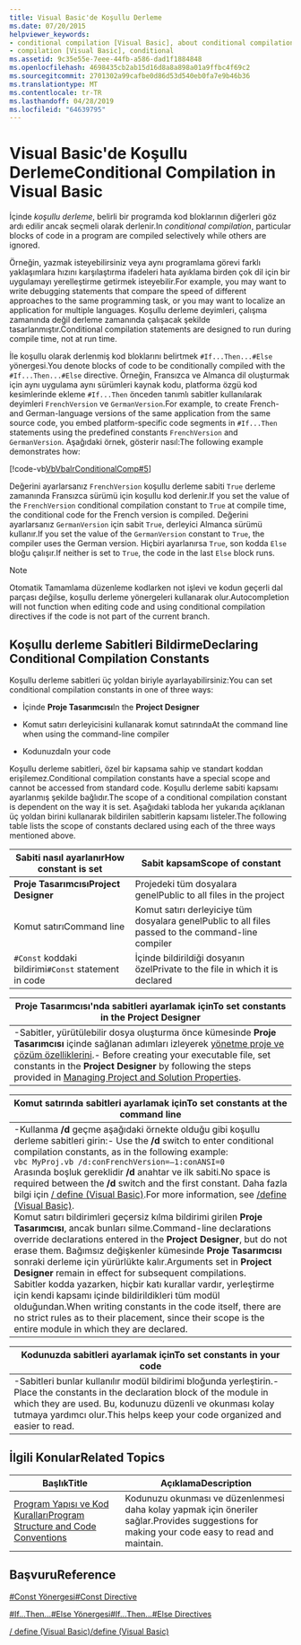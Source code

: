```yaml
---
title: Visual Basic'de Koşullu Derleme
ms.date: 07/20/2015
helpviewer_keywords:
- conditional compilation [Visual Basic], about conditional compilation
- compilation [Visual Basic], conditional
ms.assetid: 9c35e55e-7eee-44fb-a586-dad1f1884848
ms.openlocfilehash: 4698435cb2ab15d16d8a8a898a01a9ffbc4f69c2
ms.sourcegitcommit: 2701302a99cafbe0d86d53d540eb0fa7e9b46b36
ms.translationtype: MT
ms.contentlocale: tr-TR
ms.lasthandoff: 04/28/2019
ms.locfileid: "64639795"
---
```

# <a name="conditional-compilation-in-visual-basic"></a><span data-ttu-id="2351b-102">Visual Basic'de Koşullu Derleme</span><span class="sxs-lookup"><span data-stu-id="2351b-102">Conditional Compilation in Visual Basic</span></span>
<span data-ttu-id="2351b-103">İçinde *koşullu derleme*, belirli bir programda kod bloklarının diğerleri göz ardı edilir ancak seçmeli olarak derlenir.</span><span class="sxs-lookup"><span data-stu-id="2351b-103">In *conditional compilation*, particular blocks of code in a program are compiled selectively while others are ignored.</span></span>  
  
 <span data-ttu-id="2351b-104">Örneğin, yazmak isteyebilirsiniz veya aynı programlama görevi farklı yaklaşımlara hızını karşılaştırma ifadeleri hata ayıklama birden çok dil için bir uygulamayı yerelleştirme getirmek isteyebilir.</span><span class="sxs-lookup"><span data-stu-id="2351b-104">For example, you may want to write debugging statements that compare the speed of different approaches to the same programming task, or you may want to localize an application for multiple languages.</span></span> <span data-ttu-id="2351b-105">Koşullu derleme deyimleri, çalışma zamanında değil derleme zamanında çalışacak şekilde tasarlanmıştır.</span><span class="sxs-lookup"><span data-stu-id="2351b-105">Conditional compilation statements are designed to run during compile time, not at run time.</span></span>  
  
 <span data-ttu-id="2351b-106">İle koşullu olarak derlenmiş kod bloklarını belirtmek `#If...Then...#Else` yönergesi.</span><span class="sxs-lookup"><span data-stu-id="2351b-106">You denote blocks of code to be conditionally compiled with the `#If...Then...#Else` directive.</span></span> <span data-ttu-id="2351b-107">Örneğin, Fransızca ve Almanca dil oluşturmak için aynı uygulama aynı sürümleri kaynak kodu, platforma özgü kod kesimlerinde ekleme `#If...Then` önceden tanımlı sabitler kullanılarak deyimleri `FrenchVersion` ve `GermanVersion`.</span><span class="sxs-lookup"><span data-stu-id="2351b-107">For example, to create French- and German-language versions of the same application from the same source code, you embed platform-specific code segments in `#If...Then` statements using the predefined constants `FrenchVersion` and `GermanVersion`.</span></span> <span data-ttu-id="2351b-108">Aşağıdaki örnek, gösterir nasıl:</span><span class="sxs-lookup"><span data-stu-id="2351b-108">The following example demonstrates how:</span></span>  
  
 [!code-vb[VbVbalrConditionalComp#5](~/samples/snippets/visualbasic/VS_Snippets_VBCSharp/VbVbalrConditionalComp/VB/Class1.vb#5)]  
  
 <span data-ttu-id="2351b-109">Değerini ayarlarsanız `FrenchVersion` koşullu derleme sabiti `True` derleme zamanında Fransızca sürümü için koşullu kod derlenir.</span><span class="sxs-lookup"><span data-stu-id="2351b-109">If you set the value of the `FrenchVersion` conditional compilation constant to `True` at compile time, the conditional code for the French version is compiled.</span></span> <span data-ttu-id="2351b-110">Değerini ayarlarsanız `GermanVersion` için sabit `True`, derleyici Almanca sürümü kullanır.</span><span class="sxs-lookup"><span data-stu-id="2351b-110">If you set the value of the `GermanVersion` constant to `True`, the compiler uses the German version.</span></span> <span data-ttu-id="2351b-111">Hiçbiri ayarlanırsa `True`, son kodda `Else` bloğu çalışır.</span><span class="sxs-lookup"><span data-stu-id="2351b-111">If neither is set to `True`, the code in the last `Else` block runs.</span></span>  
  
> [!NOTE]
>  <span data-ttu-id="2351b-112">Otomatik Tamamlama düzenleme kodlarken not işlevi ve kodun geçerli dal parçası değilse, koşullu derleme yönergeleri kullanarak olur.</span><span class="sxs-lookup"><span data-stu-id="2351b-112">Autocompletion will not function when editing code and using conditional compilation directives if the code is not part of the current branch.</span></span>  
  
## <a name="declaring-conditional-compilation-constants"></a><span data-ttu-id="2351b-113">Koşullu derleme Sabitleri Bildirme</span><span class="sxs-lookup"><span data-stu-id="2351b-113">Declaring Conditional Compilation Constants</span></span>  
 <span data-ttu-id="2351b-114">Koşullu derleme sabitleri üç yoldan biriyle ayarlayabilirsiniz:</span><span class="sxs-lookup"><span data-stu-id="2351b-114">You can set conditional compilation constants in one of three ways:</span></span>  
  
- <span data-ttu-id="2351b-115">İçinde **Proje Tasarımcısı**</span><span class="sxs-lookup"><span data-stu-id="2351b-115">In the **Project Designer**</span></span>  
  
- <span data-ttu-id="2351b-116">Komut satırı derleyicisini kullanarak komut satırında</span><span class="sxs-lookup"><span data-stu-id="2351b-116">At the command line when using the command-line compiler</span></span>  
  
- <span data-ttu-id="2351b-117">Kodunuzda</span><span class="sxs-lookup"><span data-stu-id="2351b-117">In your code</span></span>  
  
 <span data-ttu-id="2351b-118">Koşullu derleme sabitleri, özel bir kapsama sahip ve standart koddan erişilemez.</span><span class="sxs-lookup"><span data-stu-id="2351b-118">Conditional compilation constants have a special scope and cannot be accessed from standard code.</span></span> <span data-ttu-id="2351b-119">Koşullu derleme sabiti kapsamı ayarlanmış şekilde bağlıdır.</span><span class="sxs-lookup"><span data-stu-id="2351b-119">The scope of a conditional compilation constant is dependent on the way it is set.</span></span> <span data-ttu-id="2351b-120">Aşağıdaki tabloda her yukarıda açıklanan üç yoldan birini kullanarak bildirilen sabitlerin kapsamı listeler.</span><span class="sxs-lookup"><span data-stu-id="2351b-120">The following table lists the scope of constants declared using each of the three ways mentioned above.</span></span>  
  
|<span data-ttu-id="2351b-121">Sabiti nasıl ayarlanır</span><span class="sxs-lookup"><span data-stu-id="2351b-121">How constant is set</span></span>|<span data-ttu-id="2351b-122">Sabit kapsam</span><span class="sxs-lookup"><span data-stu-id="2351b-122">Scope of constant</span></span>|  
|---|---|  
|<span data-ttu-id="2351b-123">**Proje Tasarımcısı**</span><span class="sxs-lookup"><span data-stu-id="2351b-123">**Project Designer**</span></span>|<span data-ttu-id="2351b-124">Projedeki tüm dosyalara genel</span><span class="sxs-lookup"><span data-stu-id="2351b-124">Public to all files in the project</span></span>|  
|<span data-ttu-id="2351b-125">Komut satırı</span><span class="sxs-lookup"><span data-stu-id="2351b-125">Command line</span></span>|<span data-ttu-id="2351b-126">Komut satırı derleyiciye tüm dosyalara genel</span><span class="sxs-lookup"><span data-stu-id="2351b-126">Public to all files passed to the command-line compiler</span></span>|  
|<span data-ttu-id="2351b-127">`#Const` koddaki bildirimi</span><span class="sxs-lookup"><span data-stu-id="2351b-127">`#Const` statement in code</span></span>|<span data-ttu-id="2351b-128">İçinde bildirildiği dosyanın özel</span><span class="sxs-lookup"><span data-stu-id="2351b-128">Private to the file in which it is declared</span></span>|  
  
|<span data-ttu-id="2351b-129">Proje Tasarımcısı'nda sabitleri ayarlamak için</span><span class="sxs-lookup"><span data-stu-id="2351b-129">To set constants in the Project Designer</span></span>|  
|---|  
|<span data-ttu-id="2351b-130">-Sabitler, yürütülebilir dosya oluşturma önce kümesinde **Proje Tasarımcısı** içinde sağlanan adımları izleyerek [yönetme proje ve çözüm özelliklerini](/visualstudio/ide/managing-project-and-solution-properties).</span><span class="sxs-lookup"><span data-stu-id="2351b-130">-   Before creating your executable file, set constants in the **Project Designer** by following the steps provided in [Managing Project and Solution Properties](/visualstudio/ide/managing-project-and-solution-properties).</span></span>|  
  
|<span data-ttu-id="2351b-131">Komut satırında sabitleri ayarlamak için</span><span class="sxs-lookup"><span data-stu-id="2351b-131">To set constants at the command line</span></span>|  
|---|  
|<span data-ttu-id="2351b-132">-Kullanma **/d** geçme aşağıdaki örnekte olduğu gibi koşullu derleme sabitleri girin:</span><span class="sxs-lookup"><span data-stu-id="2351b-132">-   Use the **/d** switch to enter conditional compilation constants, as in the following example:</span></span><br />     `vbc MyProj.vb /d:conFrenchVersion=–1:conANSI=0`<br />     <span data-ttu-id="2351b-133">Arasında boşluk gereklidir **/d** anahtar ve ilk sabiti.</span><span class="sxs-lookup"><span data-stu-id="2351b-133">No space is required between the **/d** switch and the first constant.</span></span> <span data-ttu-id="2351b-134">Daha fazla bilgi için [/ define (Visual Basic)](../../../visual-basic/reference/command-line-compiler/define.md).</span><span class="sxs-lookup"><span data-stu-id="2351b-134">For more information, see [/define (Visual Basic)](../../../visual-basic/reference/command-line-compiler/define.md).</span></span><br />     <span data-ttu-id="2351b-135">Komut satırı bildirimleri geçersiz kılma bildirimi girilen **Proje Tasarımcısı**, ancak bunları silme.</span><span class="sxs-lookup"><span data-stu-id="2351b-135">Command-line declarations override declarations entered in the **Project Designer**, but do not erase them.</span></span> <span data-ttu-id="2351b-136">Bağımsız değişkenler kümesinde **Proje Tasarımcısı** sonraki derleme için yürürlükte kalır.</span><span class="sxs-lookup"><span data-stu-id="2351b-136">Arguments set in **Project Designer** remain in effect for subsequent compilations.</span></span><br />     <span data-ttu-id="2351b-137">Sabitler kodda yazarken, hiçbir katı kurallar vardır, yerleştirme için kendi kapsamı içinde bildirildikleri tüm modül olduğundan.</span><span class="sxs-lookup"><span data-stu-id="2351b-137">When writing constants in the code itself, there are no strict rules as to their placement, since their scope is the entire module in which they are declared.</span></span>|  
  
|<span data-ttu-id="2351b-138">Kodunuzda sabitleri ayarlamak için</span><span class="sxs-lookup"><span data-stu-id="2351b-138">To set constants in your code</span></span>|  
|---|  
|<span data-ttu-id="2351b-139">-Sabitleri bunlar kullanılır modül bildirimi bloğunda yerleştirin.</span><span class="sxs-lookup"><span data-stu-id="2351b-139">-   Place the constants in the declaration block of the module in which they are used.</span></span> <span data-ttu-id="2351b-140">Bu, kodunuzu düzenli ve okunması kolay tutmaya yardımcı olur.</span><span class="sxs-lookup"><span data-stu-id="2351b-140">This helps keep your code organized and easier to read.</span></span>|  
  
## <a name="related-topics"></a><span data-ttu-id="2351b-141">İlgili Konular</span><span class="sxs-lookup"><span data-stu-id="2351b-141">Related Topics</span></span>  
  
|<span data-ttu-id="2351b-142">Başlık</span><span class="sxs-lookup"><span data-stu-id="2351b-142">Title</span></span>|<span data-ttu-id="2351b-143">Açıklama</span><span class="sxs-lookup"><span data-stu-id="2351b-143">Description</span></span>|  
|---|---|  
|[<span data-ttu-id="2351b-144">Program Yapısı ve Kod Kuralları</span><span class="sxs-lookup"><span data-stu-id="2351b-144">Program Structure and Code Conventions</span></span>](../../../visual-basic/programming-guide/program-structure/program-structure-and-code-conventions.md)|<span data-ttu-id="2351b-145">Kodunuzu okunması ve düzenlenmesi daha kolay yapmak için öneriler sağlar.</span><span class="sxs-lookup"><span data-stu-id="2351b-145">Provides suggestions for making your code easy to read and maintain.</span></span>|  
  
## <a name="reference"></a><span data-ttu-id="2351b-146">Başvuru</span><span class="sxs-lookup"><span data-stu-id="2351b-146">Reference</span></span>  
 [<span data-ttu-id="2351b-147">#Const Yönergesi</span><span class="sxs-lookup"><span data-stu-id="2351b-147">#Const Directive</span></span>](../../../visual-basic/language-reference/directives/const-directive.md)  
  
 [<span data-ttu-id="2351b-148">#If...Then...#Else Yönergesi</span><span class="sxs-lookup"><span data-stu-id="2351b-148">#If...Then...#Else Directives</span></span>](../../../visual-basic/language-reference/directives/if-then-else-directives.md)  
  
 [<span data-ttu-id="2351b-149">/ define (Visual Basic)</span><span class="sxs-lookup"><span data-stu-id="2351b-149">/define (Visual Basic)</span></span>](../../../visual-basic/reference/command-line-compiler/define.md)
